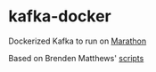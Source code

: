 # kafka-docker

Dockerized Kafka to run on [Marathon](https://github.com/mesosphere/marathon)

Based on Brenden Matthews' [scripts](https://github.com/brndnmtthws/kafka-on-marathon)
